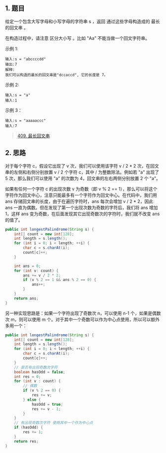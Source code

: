 ## 1. 题目

给定一个包含大写字母和小写字母的字符串 s ，返回 通过这些字母构造成的 最长的回文串 。

在构造过程中，请注意 区分大小写 。比如 "Aa" 不能当做一个回文字符串。

示例 1:
```
输入:s = "abccccdd"
输出:7
解释:
我们可以构造的最长的回文串是"dccaccd", 它的长度是 7。
```
示例 2:
```
输入:s = "a"
输入:1
```
示例 3：
```
输入:s = "aaaaaccc"
输入:7
```

> [409. 最长回文串](https://leetcode.cn/problems/longest-palindrome/)

## 2. 思路

对于每个字符 c，假设它出现了 v 次，我们可以使用该字符 v / 2 * 2 次，在回文串的左侧和右侧分别放置 v / 2 个字符 c，其中 / 为整数除法。例如若 "a" 出现了 5 次，那么我们可以使用 "a" 的次数为 4，回文串的左右两侧分别放置 2 个 "a"。

如果有任何一个字符 c 的出现次数 v 为奇数（即 v % 2 == 1），那么可以将这个字符作为回文中心，注意只能最多有一个字符作为回文中心。在代码中，我们用 ans 存储回文串的长度，由于在遍历字符时，ans 每次会增加 v / 2 * 2，因此 ans 一直为偶数。但在发现了第一个出现次数为奇数的字符后，我们将 ans 增加 1，这样 ans 变为奇数，在后面发现其它出现奇数次的字符时，我们就不改变 ans 的值了。

```java
public int longestPalindrome(String s) {
    int[] count = new int[128];
    int length = s.length();
    for (int i = 0; i < length; ++i) {
        char c = s.charAt(i);
        count[c]++;
    }

    int ans = 0;
    for (int v: count) {
        ans += v / 2 * 2;
        if (v % 2 == 1 && ans % 2 == 0) {
            ans++;
        }
    }
    return ans;
}
```
另一种实现思路是：如果一个字符出现了奇数次 n，可以使用 n-1 个，如果是偶数次 m，则可以使用 m 个。对于其中一个奇数可以作为中心点使用，所以可以额外多用一个：
```java
public int longestPalindrome(String s) {
    int[] count = new int[128];
    int length = s.length();
    for (int i = 0; i < length; ++i) {
        char c = s.charAt(i);
        count[c]++;
    }
    // 是否有出现奇数次字符
    boolean hasOdd = false;
    int res = 0;
    for (int v : count) {
        // 偶数
        if (v % 2 == 0) {
            res += v;
        } else {
            hasOdd = true;
            res += v - 1;
        }
    }
    // 有出现奇数次字符 使用其中一个作为中心点
    if (hasOdd) {
        res += 1;
    }
    return res;
}
```
